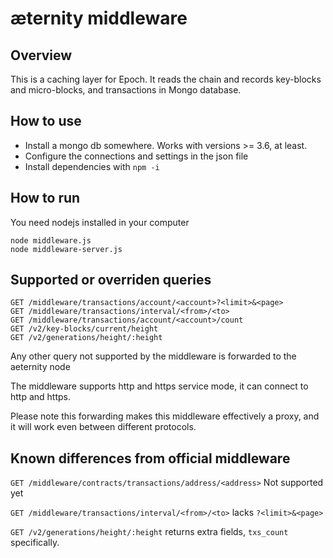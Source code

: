 # æternity middleware

## Overview

This is a caching layer for Epoch. It reads the chain and records key-blocks and micro-blocks, and transactions in Mongo database.

## How to use

- Install a mongo db somewhere. Works with versions >= 3.6, at least.
- Configure the connections and settings in the json file
- Install dependencies with `npm -i`

## How to run

You need nodejs installed in your computer

```
node middleware.js
node middleware-server.js
```

## Supported or overriden queries
```
GET /middleware/transactions/account/<account>?<limit>&<page>
GET /middleware/transactions/interval/<from>/<to>
GET /middleware/transactions/account/<account>/count
GET /v2/key-blocks/current/height
GET /v2/generations/height/:height
```
Any other query not supported by the middleware is forwarded to the aeternity node

The middleware supports http and https service mode, it can connect to http and https.

Please note this forwarding makes this middleware effectively a proxy, and it will work even between different protocols.


## Known differences from official middleware
`GET /middleware/contracts/transactions/address/<address>` Not supported yet

`GET /middleware/transactions/interval/<from>/<to>` lacks `?<limit>&<page>`

`GET /v2/generations/height/:height` returns extra fields, `txs_count` specifically.
